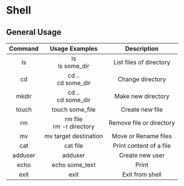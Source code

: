 # Shell

## General Usage

| Command |       Usage Examples        |       Description        |
|:-------:|:---------------------------:|:------------------------:|
|   ls    |     ls<br/>ls some_dir      | List files of directory  |
|   cd    |    cd ..<br/>cd some_dir    |     Change directory     |
|  mkdir  |    cd ..<br/>cd some_dir    |    Make new directory    |
|  touch  |       touch some_file       |     Create new file      |
|   rm    | rm file<br/>rm -r directory | Remove file or directory |
|   mv    |    mv target destination    |   Move or Rename files   |
|   cat   |          cat file           | Print content of a file  |
| adduser |           adduser           |     Create new user      |
|  echo   |       echo some_text        |          Print           |
|  exit   |            exit             |     Exit from shell      |

